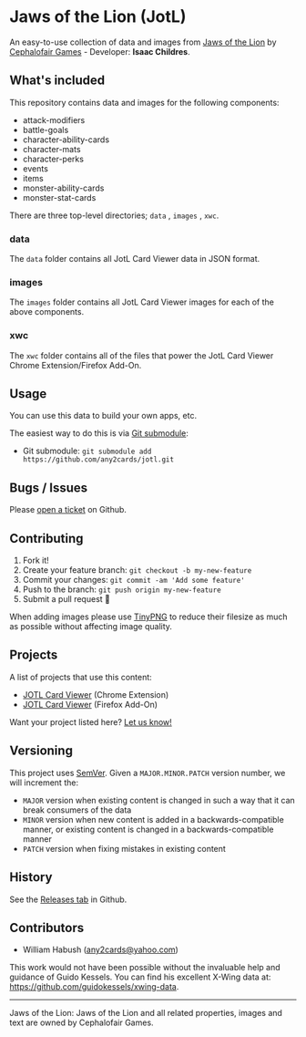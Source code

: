 # Jaws of the Lion (JotL)

An easy-to-use collection of data and images from [Jaws of the Lion](http://www.cephalofair.com/jotl) by [Cephalofair Games](http://www.cephalofair.com/) - Developer: **Isaac Childres**.

## What's included

This repository contains data and images for the following components:

- attack-modifiers
- battle-goals
- character-ability-cards
- character-mats
- character-perks
- events
- items
- monster-ability-cards
- monster-stat-cards

There are three top-level directories; `data` , `images` , `xwc`.

### data

The `data` folder contains all JotL Card Viewer data in JSON format.

### images

The `images` folder contains all JotL Card Viewer images for each of the above components.

### xwc

The `xwc` folder contains all of the files that power the JotL Card Viewer Chrome Extension/Firefox Add-On.

## Usage

You can use this data to build your own apps, etc.

The easiest way to do this is via [Git submodule](https://git-scm.com/book/en/v2/Git-Tools-Submodules#Starting-with-Submodules):

* Git submodule: `git submodule add https://github.com/any2cards/jotl.git`

## Bugs / Issues

Please [open a ticket](https://github.com/any2cards/jotl/issues/new) on Github.

## Contributing

1. Fork it!
2. Create your feature branch: `git checkout -b my-new-feature`
3. Commit your changes: `git commit -am 'Add some feature'`
4. Push to the branch: `git push origin my-new-feature`
5. Submit a pull request :tada:

When adding images please use [TinyPNG](https://tinypng.com/) to reduce their filesize as much as possible without affecting image quality.

## Projects

A list of projects that use this content:

- [JOTL Card Viewer](https://chrome.google.com/webstore/detail/jotl-card-viewer/flinifpmhnobnjkdbdakehbokmiallkk) (Chrome Extension)
- [JOTL Card Viewer](https://addons.mozilla.org/en-US/firefox/addon/jotl-card-viewer/) (Firefox Add-On)

Want your project listed here? [Let us know!](https://github.com/any2cards/jotl/issues/new?title=Add%20Project)

## Versioning

This project uses [SemVer](http://semver.org/). Given a `MAJOR.MINOR.PATCH` version number, we will increment the:
- `MAJOR` version when existing content is changed in such a way that it can break consumers of the data
- `MINOR` version when new content is added in a backwards-compatible manner, or existing content is changed in a backwards-compatible manner
- `PATCH` version when fixing mistakes in existing content

## History

See the [Releases tab](https://github.com/any2cards/jotl/releases) in Github.

## Contributors

- William Habush (any2cards@yahoo.com)

This work would not have been possible without the invaluable help and guidance of Guido Kessels. You can find his excellent X-Wing data at: https://github.com/guidokessels/xwing-data.

---

Jaws of the Lion: Jaws of the Lion and all related properties, images and text are owned by Cephalofair Games.

